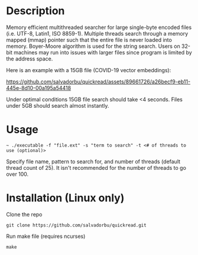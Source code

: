 # Description
Memory efficient multithreaded searcher for large single-byte encoded files (i.e. UTF-8, Latin1, ISO 8859-1). 
Multiple threads search through a memory mapped (mmap) pointer such that the entire file is never loaded into memory. Boyer-Moore algorithm is used for the string search.
Users on 32-bit machines may run into issues with larger files since program is limited by the address space.

Here is an example with a 15GB file (COVID-19 vector embeddings):

https://github.com/salvadorbu/quickread/assets/89661726/a26becf9-eb11-445e-8d10-00a195a54418

Under optimal conditions 15GB file search should take <4 seconds. Files under 5GB should search almost instantly.

# Usage
```console
~ ./executable -f "file.ext" -s "term to search" -t <# of threads to use (optional)>
```
Specify file name, pattern to search for, and number of threads (default thread count of 25). It isn't recommended for the number of threads to go over 100.

# Installation (Linux only)

Clone the repo

```console
git clone https://github.com/salvadorbu/quickread.git
```

Run make file (requires ncurses)

```
make
```
